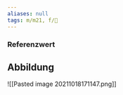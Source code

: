 ```yaml
---
aliases: null
tags: m/m21, f/🥼
---
```

### Referenzwert
## Abbildung
![[Pasted image 20211018171147.png]]